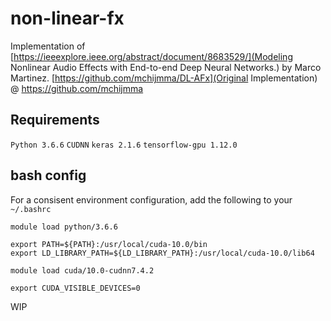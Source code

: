 # non-linear-fx
Implementation of [https://ieeexplore.ieee.org/abstract/document/8683529/](Modeling Nonlinear Audio Effects with End-to-end Deep Neural Networks.) by Marco Martinez. [https://github.com/mchijmma/DL-AFx](Original Implementation) @ https://github.com/mchijmma

## Requirements
`Python 3.6.6`
`CUDNN`
`keras 2.1.6`
`tensorflow-gpu 1.12.0`

## bash config
For a consisent environment configuration, add the following to your `~/.bashrc`

```
module load python/3.6.6

export PATH=${PATH}:/usr/local/cuda-10.0/bin
export LD_LIBRARY_PATH=${LD_LIBRARY_PATH}:/usr/local/cuda-10.0/lib64

module load cuda/10.0-cudnn7.4.2

export CUDA_VISIBLE_DEVICES=0
```

WIP 
